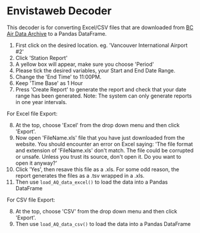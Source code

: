# Envistaweb Decoder

This decoder is for converting Excel/CSV files that are downloaded from [BC Air Data Archive](https://envistaweb.env.gov.bc.ca/DynamicTable2.aspx?G_ID=331) to a Pandas DataFrame.

1. First click on the desired location. eg. 'Vancouver International Airport #2'
2. Click 'Station Report'
3. A yellow box will appear, make sure you choose 'Period'
4. Please tick the desired variables, your Start and End Date Range.
5. Change the 'End Time' to 11:00PM. 
6. Keep 'Time Base' as 1 Hour
7. Press 'Create Report' to generate the report and check that your date range has been generated. Note: The system can only generate reports in one year intervals.

For Excel file Export:

8. At the top, choose 'Excel' from the drop down menu and then click 'Export'.
9. Now open 'FileName.xls' file that you have just downloaded from the website. You should encounter an error on Excel saying: 'The file format and extension of 'FileName.xls' don't match. The file could be corrupted or unsafe. Unless you trust its source, don't open it. Do you want to open it anyway?'
10. Click 'Yes', then resave this file as a .xls. For some odd reason, the report generates the files as a .tsv wrapped in a .xls.
11. Then use `load_AQ_data_excel()` to load the data into a Pandas DataFrame

For CSV file Export:

8. At the top, choose 'CSV' from the drop down menu and then click 'Export'.
9. Then use `load_AQ_data_csv()` to load the data into a Pandas DataFrame
